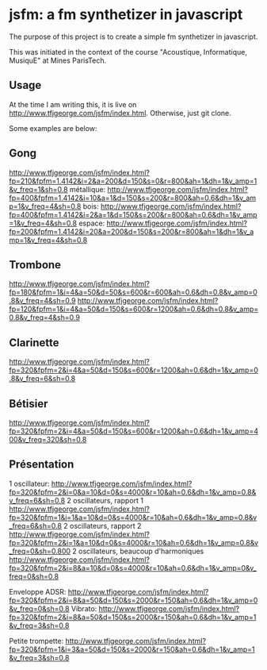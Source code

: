 jsfm: a fm synthetizer in javascript
====================================

The purpose of this project is to create a simple fm synthetizer in javascript.

This was initiated in the context of the course "Acoustique, Informatique, MusiquE" at Mines ParisTech.

Usage
-----

At the time I am writing this, it is live on http://www.tfjgeorge.com/jsfm/index.html. Otherwise, just git clone.

Some examples are below:

Gong
----

http://www.tfjgeorge.com/jsfm/index.html?fp=210&fpfm=1.4142&i=2&a=200&d=150&s=0&r=800&ah=1&dh=1&v_amp=1&v_freq=1&sh=0.8
métallique:
http://www.tfjgeorge.com/jsfm/index.html?fp=400&fpfm=1.4142&i=10&a=1&d=150&s=200&r=800&ah=0.6&dh=1&v_amp=1&v_freq=4&sh=0.8
bois:
http://www.tfjgeorge.com/jsfm/index.html?fp=400&fpfm=1.4142&i=2&a=1&d=150&s=200&r=800&ah=0.6&dh=1&v_amp=1&v_freq=4&sh=0.8
espace:
http://www.tfjgeorge.com/jsfm/index.html?fp=200&fpfm=1.4142&i=20&a=200&d=150&s=200&r=800&ah=1&dh=1&v_amp=1&v_freq=4&sh=0.8

Trombone
--------
http://www.tfjgeorge.com/jsfm/index.html?fp=180&fpfm=1&i=4&a=50&d=50&s=600&r=600&ah=0.6&dh=0.8&v_amp=0.8&v_freq=4&sh=0.9
http://www.tfjgeorge.com/jsfm/index.html?fp=120&fpfm=1&i=4&a=50&d=150&s=600&r=1200&ah=0.6&dh=0.8&v_amp=0.8&v_freq=4&sh=0.9

Clarinette
----------
http://www.tfjgeorge.com/jsfm/index.html?fp=320&fpfm=2&i=4&a=50&d=150&s=600&r=1200&ah=0.6&dh=1&v_amp=0.8&v_freq=6&sh=0.8

Bétisier
--------
http://www.tfjgeorge.com/jsfm/index.html?fp=320&fpfm=2&i=4&a=50&d=150&s=600&r=1200&ah=0.6&dh=1&v_amp=400&v_freq=320&sh=0.8

Présentation
------------
1 oscillateur:
http://www.tfjgeorge.com/jsfm/index.html?fp=320&fpfm=2&i=0&a=10&d=0&s=4000&r=10&ah=0.6&dh=1&v_amp=0.8&v_freq=6&sh=0.8
2 oscillateurs, rapport 1
http://www.tfjgeorge.com/jsfm/index.html?fp=320&fpfm=1&i=1&a=10&d=0&s=4000&r=10&ah=0.6&dh=1&v_amp=0.8&v_freq=6&sh=0.8
2 oscillateurs, rapport 2
http://www.tfjgeorge.com/jsfm/index.html?fp=320&fpfm=2&i=1&a=10&d=0&s=4000&r=10&ah=0.6&dh=1&v_amp=0.8&v_freq=0&sh=0.800
2 oscillateurs, beaucoup d'harmoniques
http://www.tfjgeorge.com/jsfm/index.html?fp=320&fpfm=2&i=8&a=10&d=0&s=4000&r=10&ah=0.6&dh=1&v_amp=0&v_freq=0&sh=0.8

Enveloppe ADSR:
http://www.tfjgeorge.com/jsfm/index.html?fp=320&fpfm=2&i=8&a=50&d=150&s=2000&r=150&ah=0.6&dh=1&v_amp=0&v_freq=0&sh=0.8
Vibrato:
http://www.tfjgeorge.com/jsfm/index.html?fp=320&fpfm=2&i=8&a=50&d=150&s=2000&r=150&ah=0.6&dh=1&v_amp=1&v_freq=3&sh=0.8

Petite trompette:
http://www.tfjgeorge.com/jsfm/index.html?fp=320&fpfm=1&i=3&a=50&d=150&s=2000&r=150&ah=0.6&dh=1&v_amp=1&v_freq=3&sh=0.8
